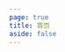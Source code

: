 ```yaml
---
page: true
title: 首页
aside: false
---
```


<script setup>
import { useData } from 'vitepress'
import Page from './.vitepress/theme/components/Page.vue'

const { theme } = useData()
const posts = theme.value.posts.slice(0, 15)
</script>

<Page :posts="posts" :pageCurrent="1" :pagesNum="2" />